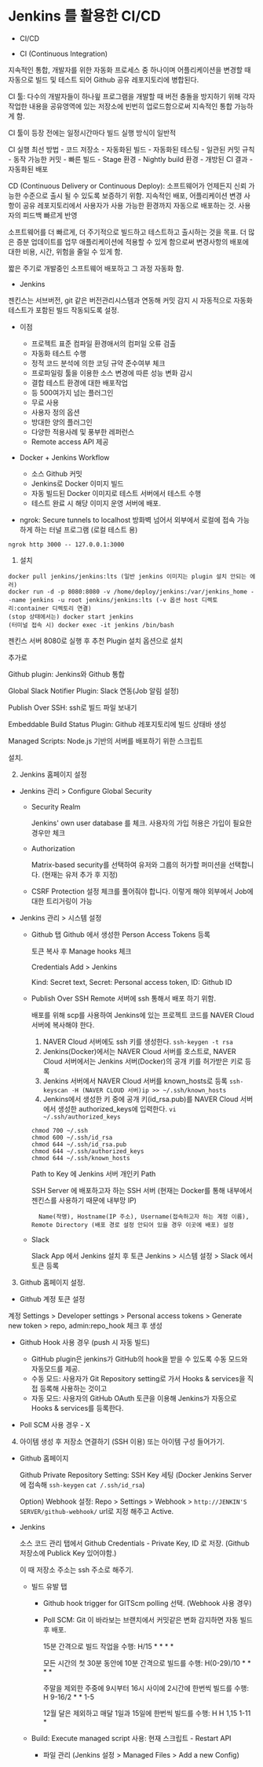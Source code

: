 # Jenkins 를 활용한 CI/CD

- CI/CD

- CI (Continuous Integration)

지속적인 통합, 개발자를 위한 자동화 프로세스 중 하나이며 어플리케이션을 변경할 때 자동으로 빌드 및 테스트 되어 Github 공유 레포지토리에 병합된다.


CI 툴: 다수의 개발자들이 하나읲 프로그램을 개발할 때 버전 충돌을 방지하기 위해 각자 작업한 내용을 공유영역에 있는 저장소에 빈번히 업로드함으로써 지속적인 통합 가능하게 함.

CI 툴이 등장 전에는 일정시간마다 빌드 실행 방식이 일반적

CI 실행 최선 방법
    - 코드 저장소
    - 자동화된 빌드
    - 자동화된 테스팅
    - 일관된 커밋 규칙
    - 동작 가능한 커밋
    - 빠른 빌드
    - Stage 환경
    - Nightly build 환경
    - 개방된 CI 결과
    - 자동화된 배포

CD (Continuous Delivery or Continuous Deploy): 소프트웨어가 언제든지 신뢰 가능한 수준으로 출시 될 수 있도록 보증하기 위함. 지속적인 배포, 어플리케이션 변경 사항이 공유 레포지토리에서 사용자가 사용 가능한 환경까지 자동으로 배포하는 것. 사용자의 피드백 빠르게 반영

소프트웨어를 더 빠르게, 더 주기적으로 빌드하고 테스트하고 출시하는 것을 목표. 더 많은 증분 업데이트를 업무 애플리케이션에 적용할 수 있게 함으로써 변경사항의 배포에 대한 비용, 시간, 위험을 줄일 수 있게 함.

짧은 주기로 개발중인 소프트웨어 배포하고 그 과정 자동화 함.

- Jenkins

젠킨스는 서브버전, git 같은 버전관리시스템과 연동해 커밋 감지 시 자동적으로 자동화 테스트가 포함된 빌드 작동되도록 설정.

- 이점
    - 프로젝트 표준 컴파일 환경애서의 컴퍼일 오류 검출
    - 자동화 테스트 수행
    - 정적 코드 분석에 의한 코딩 규약 준수여부 체크
    - 프로파일링 툴을 이용한 소스 변경에 따른 성능 변화 감시
    - 결합 테스트 환경에 대한 배포작업
    - 등 500여가지 넘는 플러그인
    - 무료 사용
    - 사용자 정의 옵션
    - 방대한 양의 플러그인
    - 다양한 적용사례 및 풍부한 레퍼런스
    - Remote access API 제공

- Docker + Jenkins Workflow
    - 소스 Github 커밋
    - Jenkins로 Docker 이미지 빌드
    - 자동 빌드된 Docker 이미지로 테스트 서버에서 테스트 수행
    - 테스트 완료 시 해당 이미지 운영 서버에 배포.

- ngrok: Secure tunnels to localhost 방화벽 넘어서 외부에서 로컬에 접속 가능하게 하는 터널 프로그램 (로컬 테스트 용)
```shell script결
ngrok http 3000 -- 127.0.0.1:3000
```

1. 설치
```shell script
docker pull jenkins/jenkins:lts (일반 jenkins 이미지는 plugin 설치 안되는 에러)
docker run -d -p 8080:8080 -v /home/deploy/jenkins:/var/jenkins_home --name jenkins -u root jenkins/jenkins:lts (-v 옵션 host 디렉토리:container 디렉토리 연결)
(stop 상태에서는) docker start jenkins
(터미널 접속 시) docker exec -it jenkins /bin/bash
``` 
젠킨스 서버 8080로 실행 후 추천 Plugin 설치 옵션으로 설치

추가로

Github plugin: Jenkins와 Github 통합

Global Slack Notifier Plugin: Slack 연동(Job 알림 설정)

Publish Over SSH: ssh로 빌드 파일 보내기

Embeddable Build Status Plugin: Github 레포지토리에 빌드 상태바 생성

Managed Scripts: Node.js 기반의 서버를 배포하기 위한 스크립트

설치.

2. Jenkins 홈페이지 설정
- Jenkins 관리 > Configure Global Security
    - Security Realm

        Jenkins' own user database 를 체크. 사용자의 가입 허용은 가입이 필요한 경우만 체크

    - Authorization

        Matrix-based security를 선택하여 유저와 그룹의 허가할 퍼미션을 선택합니다. (현재는 유저 추가 후 지정)

    - CSRF Protection 설정 체크를 풀어줘야 합니다. 이렇게 해야 외부에서 Job에 대한 트리거링이 가능
    
- Jenkins 관리 > 시스템 설정
    - Github 탭
        Github 에서 생성한 Person Access Tokens 등록
        
        토큰 복사 후 Manage hooks 체크
        
        Credentials Add > Jenkins
        
        Kind: Secret text, Secret: Personal access token, ID: Github ID
    
    - Publish Over SSH
        Remote 서버에 ssh 통해서 배포 하기 위함.
        
        배포를 위해 scp를 사용하여 Jenkins에 있는 프로젝트 코드를 NAVER Cloud 서버에 복사해야 한다.
        1. NAVER Cloud 서버에도 ssh 키를 생성한다. ```ssh-keygen -t rsa```
        2. Jenkins(Docker)에서는 NAVER Cloud 서버를 호스트로, NAVER Cloud 서버에서는 Jenkins 서버(Docker)의 공개 키를 허가받은 키로 등록
        3. Jenkins 서버에서 NAVER Cloud 서버를 known_hosts로 등록 ```ssh-keyscan -H (NAVER CLOUD 서버)ip >> ~/.ssh/known_hosts```
        4. Jenkins에서 생성한 키 중에 공개 키(id_rsa.pub)를 NAVER Cloud 서버에서 생성한 authorized_keys에 입력한다. ```vi ~/.ssh/authorized_keys```
        
        ```shell script
        chmod 700 ~/.ssh
        chmod 600 ~/.ssh/id_rsa
        chmod 644 ~/.ssh/id_rsa.pub  
        chmod 644 ~/.ssh/authorized_keys
        chmod 644 ~/.ssh/known_hosts
        ```
        
        Path to Key 에 Jenkins 서버 개인키 Path
        
        SSH Server 에 배포하고자 하는 SSH 서버 (현재는 Docker를 통해 내부에서 젠킨스를 사용하기 때문에 내부망 IP)
        
            Name(작명), Hostname(IP 주소), Username(접속하고자 하는 계정 이름), Remote Directory (배포 경로 설정 안되어 있을 경우 이곳에 배포) 설정
            
    - Slack

        Slack App 에서 Jenkins 설치 후 토큰 Jenkins > 시스템 설정 > Slack 에서 토큰 등록

3. Github 홈페이지 설정.
- Github 계정 토큰 설정

계정 Settings > Developer settings > Personal access tokens > Generate new token > repo, admin:repo_hook 체크 후 생성
 
- Github Hook 사용 경우 (push 시 자동 빌드)

    - GitHub plugin은 jenkins가 GitHub의 hook을 받을 수 있도록 수동 모드와 자동모드를 제공. 
    - 수동 모드: 사용자가 Git Repository setting로 가서 Hooks & services을 직접 등록해 사용하는 것이고
    - 자동 모드: 사용자의 GitHub OAuth 토큰을 이용해 Jenkins가 자동으로 Hooks & services를 등록한다.

- Poll SCM 사용 경우 - X

4. 아이템 생성 후 저장소 연결하기 (SSH 이용) 또는 아이템 구성 들어가기.

- Github 홈페이지 
    
    Github Private Repository Setting: SSH Key 세팅 (Docker Jenkins Server에 접속해 ```ssh-keygen``` ```cat /.ssh/id_rsa```)

    Option) Webhook 설정: Repo > Settings > Webhook > ```http://JENKIN'S SERVER/github-webhook/``` url로 지정 해주고 Active.

- Jenkins

    소스 코드 관리 탭에서 Github Credentials - Private Key, ID 로 저장. (Github 저장소에 Publick Key 있어야함.)

    이 때 저장소 주소는 ssh 주소로 해주기.

    - 빌드 유발 탭
        - Github hook trigger for GITScm polling 선택. (Webhook 사용 경우)
        - Poll SCM: Git 이 바라보는 브랜치에서 커밋같은 변화 감지하면 자동 빌드 후 배포.
          
          15분 간격으로 빌드 작업을 수행: H/15 * * * *
          
          모든 시간의 첫 30분 동안에 10분 간격으로 빌드를 수행: H(0-29)/10 * * * *
          
          주말을 제외한 주중에 9시부터 16시 사이에 2시간에 한번씩 빌드를 수행: H 9-16/2 * * 1-5
          
          12월 달은 제외하고 매달 1일과 15일에 한번씩 빌드를 수행: H H 1,15 1-11 * 
          
    - Build: Execute managed script 사용: 현재 스크립트 - Restart API
    
        - 파일 관리 (Jenkins 설정 > Managed Files > Add a new Config)